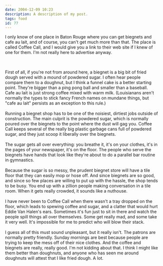 ```yaml
---
date: 2004-12-09 10:23
description: A description of my post.
tags: food
id: 77
---
```

I only know of one place in Baton Rouge where you can get biegnets and cafe au lait, and of course, you can't get much more than that.  The place is called Coffee Call, and I would give you a link to their web site if I knew of one for them.  I'm not really here to advertise anyway.
<!--more--><br /><br />First of all, if you're not from around here, a biegnet is a big bit of fried dough served with a mound of powdered sugar.  I often hear people compare them to a doughnut, but I think a funnel cake is a better starting point.  They're bigger than a ping pong ball and smaller than a baseball.  Cafe au lait is just strong coffee mixed with warm milk.  (Louisianans aren't normally the types to stick fancy French names on mundane things, but "cafe au lait" persists as an exception to this rule.)<br />
<br />
Running a biegnet shop has to be one of the noisiest, dirtiest jobs outside of construction.  The main culprit is the powdered sugar, which is normally poured over the biegnets to the point where the dust will gag you.  Coffee Call keeps several of the really big plastic garbage cans full of powdered sugar, and they just scoop it liberally over the biegnets.<br />
<br />
The sugar gets all over everything:  you breathe it, it's on your clothes, it's in the pages of your newspaper, it's on the floor.  The people who serve the biegnets have hands that look like they're about to do a parallel bar routine in gymnastics.  <br />
<br />
Because the sugar is so messy, the prudent biegnet store will have a tile floor that they can easily mop or hose off.  And since biegnets are so good, and since so few places are willing to put up with the hassle, the shop tends to be busy.  You end up with a zillion people making conversation in a tile room.  When it gets really crowded, it sounds like a nuthouse.<br />
<br />
I have never been to Coffee Call when there wasn't a tray dropped on the floor, which leads to spewing coffee and sugar, and a clatter that would hurt Eddie Van Halen's ears.  Sometimes it's fun just to sit in there and watch the people spill things all over themselves.  Some get really mad, and some take it very well.  It's impossible for me to predict who will blow their stack.<br />
<br />
I guess all of this must sound unpleasant, but it really isn't.  The patrons are normally pretty friendly.  Sunday mornings are best because people are trying to keep the mess off of their nice clothes.  And the coffee and biegnets are really, really good.  I'm not kidding about that.  I think I might like them better than doughnuts, and anyone who has seen me around doughnuts will attest that I like fried dough.  A lot.
